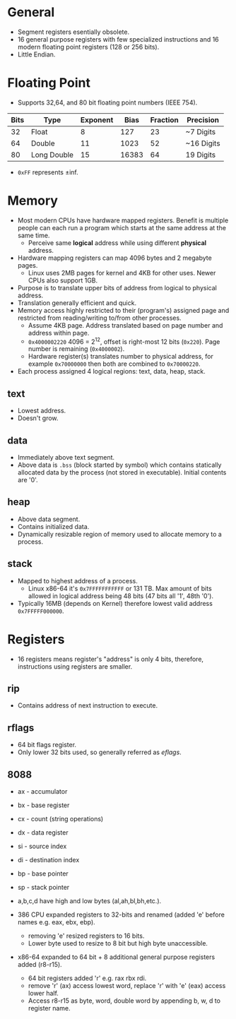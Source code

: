 <!--
  Author:  NE- https://github.com/NE-
  Date:    2022 August 11
  Purpose: General notes for the x86-64.
-->

# General
- Segment registers esentially obsolete.
- 16 general purpose registers with few specialized instructions and 16 modern floating point registers (128 or 256 bits).
- Little Endian.

# Floating Point
- Supports 32,64, and 80 bit floating point numbers (IEEE 754).  

| Bits | Type        | Exponent | Bias  | Fraction | Precision  |  
| ---- | ----------- | -------- | ----- | -------- | ---------  |  
| 32   | Float       | 8        | 127   | 23       | ~7 Digits  |  
| 64   | Double      | 11       | 1023  | 52       | ~16 Digits |  
| 80   | Long Double | 15       | 16383 | 64       | 19 Digits  |  
- `0xFF` represents ±inf.

# Memory
- Most modern CPUs have hardware mapped registers. Benefit is multiple people can each run a program which starts at the same address at the same time.
  - Perceive same **logical** address while using different **physical** address.
- Hardware mapping registers can map 4096 bytes and 2 megabyte pages.
  - Linux uses 2MB pages for kernel and 4KB for other uses. Newer CPUs also support 1GB.
- Purpose is to translate upper bits of address from logical to physical address.
- Translation generally efficient and quick.
- Memory access highly restricted to their (program's) assigned page and restricted from reading/writing to/from other processes.
  - Assume 4KB page. Address translated based on page number and address within page.
  - `0x4000002220` 4096 = 2<sup>12</sup>, offset is right-most 12 bits (`0x220`). Page number is remaining (`0x4000002`).
  - Hardware register(s) translates number to physical address, for example `0x70000000` then both are combined to `0x70000220`.
 - Each process assigned 4 logical regions: text, data, heap, stack.
## text
- Lowest address.
- Doesn't grow.
## data
- Immediately above text segment.
- Above data is `.bss` (block started by symbol) which contains statically allocated data by the process (not stored in executable). Initial contents are '0'.
## heap
- Above data segment.
- Contains initialized data.
- Dynamically resizable region of memory used to allocate memory to a process.
## stack
- Mapped to highest address of a process.
   - Linux x86-64 it's `0x7FFFFFFFFFFF` or 131 TB. Max amount of bits allowed in logical address being 48 bits (47 bits all '1', 48th '0').
- Typically 16MB (depends on Kernel) therefore lowest valid address `0x7FFFFF000000`.

# Registers
- 16 registers means register's "address" is only 4 bits, therefore, instructions using registers are smaller.
## rip
- Contains address of next instruction to execute.
## rflags
- 64 bit flags register.
- Only lower 32 bits used, so generally referred as *eflags*.

## 8088
- ax - accumulator
- bx - base register
- cx - count (string operations)
- dx - data register
- si - source index
- di - destination index
- bp - base pointer
- sp - stack pointer

- a,b,c,d have high and low bytes (al,ah,bl,bh,etc.).
- 386 CPU expanded registers to 32-bits and renamed (added 'e' before names e.g. eax, ebx, ebp).
  - removing 'e' resized registers to 16 bits.
  - Lower byte used to resize to 8 bit but high byte unaccessible.
- x86-64 expanded to 64 bit + 8 additional general purpose registers added (r8-r15).
  - 64 bit registers added 'r' e.g. rax rbx rdi.
  - remove 'r' (ax) access lowest word, replace 'r' with 'e' (eax) access lower half.
  - Access r8-r15 as byte, word, double word by appending b, w, d to register name.